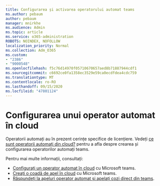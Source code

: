 ```yaml
---
title: Configurarea și activarea operatorului automat teams
ms.author: pebaum
author: pebaum
manager: mnirkhe
ms.audience: Admin
ms.topic: article
ms.service: o365-administration
ROBOTS: NOINDEX, NOFOLLOW
localization_priority: Normal
ms.collection: Adm_O365
ms.custom:
- "2386"
- "9000548"
ms.openlocfilehash: f5c76d14970f05710670657aed8b71887944cdf1
ms.sourcegitcommit: c6692ce0fa1358ec3529e59ca0ecdfdea4cdc759
ms.translationtype: MT
ms.contentlocale: ro-RO
ms.lasthandoff: 09/15/2020
ms.locfileid: "47801124"
---
```

# <a name="set-up-a-cloud-auto-attendant"></a>Configurarea unui operator automat în cloud

Operatorii automați au în prezent cerințe specifice de licențiere. Vedeți [ce sunt operatorii automați din cloud?](https://docs.microsoft.com/microsoftteams/what-are-phone-system-auto-attendants) pentru a afla despre crearea și configurarea operatorilor automați teams. 

Pentru mai multe informații, consultați:

- [Configurați un operator automat în cloud](https://docs.microsoft.com/microsoftteams/create-a-phone-system-auto-attendant) cu Microsoft teams. 
- [Creați o coadă de apel în cloud](https://docs.microsoft.com/microsoftteams/create-a-phone-system-call-queue) cu Microsoft teams. 
- [Răspundeți la apeluri operator automat și apelați cozi direct din teams](https://docs.microsoft.com/microsoftteams/answer-auto-attendant-and-call-queue-calls). 